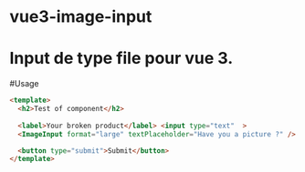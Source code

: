 # vue3-image-input

Input de type file pour vue 3.
=======

#Usage

```html
<template>
  <h2>Test of component</h2>
  
  <label>Your broken product</label> <input type="text"  >
  <ImageInput format="large" textPlaceholder="Have you a picture ?" />

  <button type="submit">Submit</button>
</template>
```